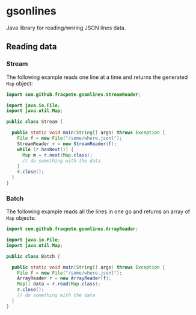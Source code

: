 # gsonlines
Java library for reading/wriring JSON lines data.

## Reading data

### Stream

The following example reads one line at a time and returns the generated `Map` object:

```java
import com.github.fracpete.gsonlines.StreamReader;

import java.io.File;
import java.util.Map;

public class Stream {

  public static void main(String[] args) throws Exception {
    File f = new File("/some/where.jsonl");
    StreamReader r = new StreamReader(f);
    while (r.hasNext()) {
      Map m = r.next(Map.class);
      // do something with the data
    }
    r.close();
  }
}
```

### Batch

The following example reads all the lines in one go and returns an array of `Map` objects: 

```java
import com.github.fracpete.gsonlines.ArrayReader;

import java.io.File;
import java.util.Map;

public class Batch {

  public static void main(String[] args) throws Exception {
    File f = new File("/some/where.jsonl");
    ArrayReader r = new ArrayReader(f);
    Map[] data = r.read(Map.class);
    r.close();
    // do something with the data
  }
}
```
